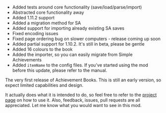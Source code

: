 - Added tests around core functionality (save/load/parse/import)
- Abstracted core functionality away
- Added 1.11.2 support
- Added a migration method for SA
- Added support for importing already existing SA saves
- Fixed encoding issues
- Fixed page ordering bug on slower computers - release coming up soon
- Added partial support for 1.10.2. It's still in beta, please be gentle
- Added 16 colours to the book
- Added the importer, so you can easily migrate from Simple Achievements
- Added `itemName` to the config files. If you've started using the mod before this update, please refer to the manual.

The very first release of Achievement Books.
This is still an early version, so expect limited capabilities and design.

It actually does what it is intended to do, so feel free to refer to the [project page](https://github.com/meza/achievementbooks) on how to use it.
Also, feedback, issues, pull requests are all appreciated. Let me know what you would want to see in this mod.

